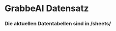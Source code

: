 






















# GrabbeAI Datensatz





### Die aktuellen Datentabellen sind in /sheets/


